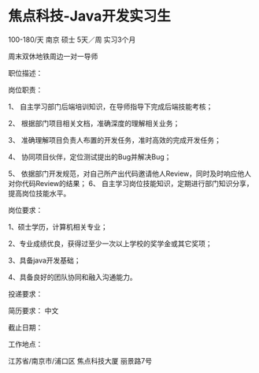# 焦点科技-Java开发实习生

100-180/天 南京 硕士 5天／周 实习3个月

周末双休地铁周边一对一导师

职位描述：

岗位职责： 

1、 自主学习部门后端培训知识，在导师指导下完成后端技能考核； 

2、 根据部门项目相关文档，准确深度的理解相关业务； 

3、 准确理解项目负责人布置的开发任务，准时高效的完成开发任务； 

4、 协同项目伙伴，定位测试提出的Bug并解决Bug； 

5、 依据部门开发规范，对自己所产出代码邀请他人Review，同时及时响应他人对你代码Review的结果； 6、 自主学习岗位技能知识，定期进行部门知识分享，提高岗位技能水平。 

岗位要求： 

1、硕士学历，计算机相关专业； 

2、专业成绩优良，获得过至少一次以上学校的奖学金或其它奖项； 

3、具备java开发基础； 

4、具备良好的团队协同和融入沟通能力。

投递要求：

简历要求： 中文

截止日期：

工作地点：

江苏省/南京市/浦口区 焦点科技大厦 丽景路7号